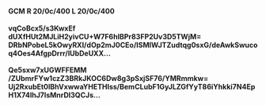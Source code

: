 #### GCM R 20/0c/400 L 20/0c/400
**vqCoBcx5/s3KwxEf**<br/>**dUXfHUt2MJLiH2yivCU+W7F6hlBPr83FP2Uv3D5TWjM=**<br/>**DRbNPobeL5kOwyRXI/dOp2mJ0CEo/ISMlWJTZudtqg0sxG/deAwkSwucoq4Oes4AfgpDrrr/IUbDeUXX...**<br/><br/>
**Qe5sxw7xUGWFFEMM**<br/>**/ZUbmrFYw1czZ3BRkJKOC6Dw8g3pSxjSF76/YMRmmkw=**<br/>**Uj2RxubEt0lBhVxwwaYHETHIss/BemCLubF1GyJLZGfYyT86iYhkki7N4EpH1X74lhJ7IsMnrDl3QCJs...**